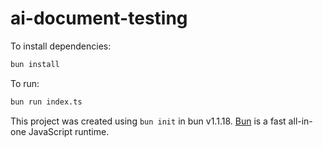 # ai-document-testing

To install dependencies:

```bash
bun install
```

To run:

```bash
bun run index.ts
```

This project was created using `bun init` in bun v1.1.18. [Bun](https://bun.sh) is a fast all-in-one JavaScript runtime.
